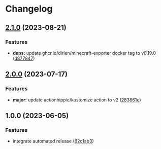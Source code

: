 # Changelog

## [2.1.0](https://github.com/kustomhippie/minecraft/compare/v2.0.0...v2.1.0) (2023-08-21)


### Features

* **deps:** update ghcr.io/dirien/minecraft-exporter docker tag to v0.19.0 ([d877847](https://github.com/kustomhippie/minecraft/commit/d877847fc0bf0dc8e68d28d3bd3e3f433c314ba6))

## [2.0.0](https://github.com/kustomhippie/minecraft/compare/v1.0.0...v2.0.0) (2023-07-17)


### Features

* **major:** update actionhippie/kustomize action to v2 ([283861e](https://github.com/kustomhippie/minecraft/commit/283861e3061467da1efeddf6230bf844a1e652b4))

## 1.0.0 (2023-06-05)


### Features

* integrate automated release ([62c1ab3](https://github.com/kustomhippie/minecraft/commit/62c1ab3d310f1a048b125711b9e5c71db13b73ca))
